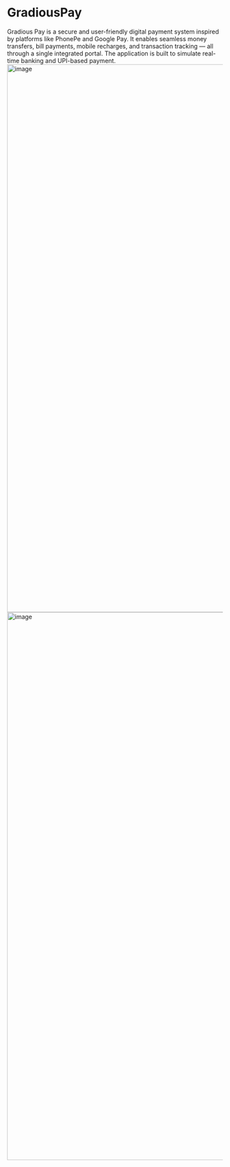 # GradiousPay
Gradious Pay is a secure and user-friendly digital payment system inspired by platforms like PhonePe and Google Pay. It enables seamless money transfers, bill payments, mobile recharges, and transaction tracking — all through a single integrated portal. The application is built to simulate real-time banking and UPI-based payment.
<img width="720" height="1280" alt="image" src="https://github.com/user-attachments/assets/713f2b29-659a-45d6-9933-b7eec178712a" />
<img width="720" height="1280" alt="image" src="https://github.com/user-attachments/assets/d765898b-b768-4659-a968-49074dbea776" />
